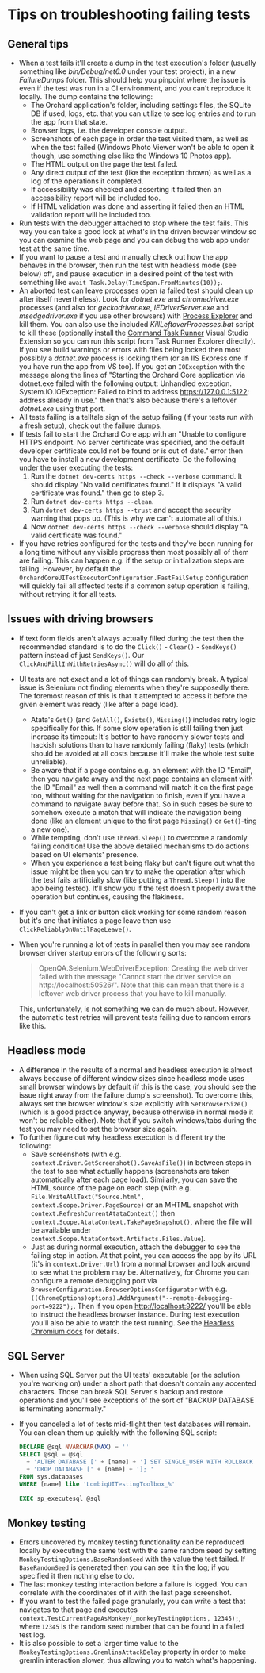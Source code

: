 # Tips on troubleshooting failing tests

## General tips

- When a test fails it'll create a dump in the test execution's folder (usually something like _bin/Debug/net6.0_ under your test project), in a new _FailureDumps_ folder. This should help you pinpoint where the issue is even if the test was run in a CI environment, and you can't reproduce it locally. The dump contains the following:
  - The Orchard application's folder, including settings files, the SQLite DB if used, logs, etc. that you can utilize to see log entries and to run the app from that state.
  - Browser logs, i.e. the developer console output.
  - Screenshots of each page in order the test visited them, as well as when the test failed (Windows Photo Viewer won't be able to open it though, use something else like the Windows 10 Photos app).
  - The HTML output on the page the test failed.
  - Any direct output of the test (like the exception thrown) as well as a log of the operations it completed.
  - If accessibility was checked and asserting it failed then an accessibility report will be included too.
  - If HTML validation was done and asserting it failed then an HTML validation report will be included too.
- Run tests with the debugger attached to stop where the test fails. This way you can take a good look at what's in the driven browser window so you can examine the web page and you can debug the web app under test at the same time.
- If you want to pause a test and manually check out how the app behaves in the browser, then run the test with headless mode (see below) off, and pause execution in a desired point of the test with something like `await Task.Delay(TimeSpan.FromMinutes(10));`.
- An aborted test can leave processes open (a failed test should clean up after itself nevertheless). Look for _dotnet.exe_ and _chromedriver.exe_ processes (and also for _geckodriver.exe_, _IEDriverServer.exe_ and _msedgedriver.exe_ if you use other browsers) with [Process Explorer](https://docs.microsoft.com/en-us/sysinternals/downloads/process-explorer) and kill them. You can also use the included _KillLeftoverProcesses.bat_ script to kill these (optionally install the [Command Task Runner](https://marketplace.visualstudio.com/items?itemName=MadsKristensen.CommandTaskRunner) Visual Studio Extension so you can run this script from Task Runner Explorer directly). If you see build warnings or errors with files being locked then most possibly a _dotnet.exe_ process is locking them (or an IIS Express one if you have run the app from VS too). If you get an `IOException` with the message along the lines of "Starting the Orchard Core application via dotnet.exe failed with the following output: Unhandled exception. System.IO.IOException: Failed to bind to address <https://127.0.0.1:5122>: address already in use." then that's also because there's a leftover _dotnet.exe_ using that port.
- All tests failing is a telltale sign of the setup failing (if your tests run with a fresh setup), check out the failure dumps.
- If tests fail to start the Orchard Core app with an "Unable to configure HTTPS endpoint. No server certificate was specified, and the default developer certificate could not be found or is out of date." error then you have to install a new development certificate. Do the following under the user executing the tests:
    1. Run the `dotnet dev-certs https --check --verbose` command. It should display "No valid certificates found." If it displays "A valid certificate was found." then go to step 3.
    2. Run `dotnet dev-certs https --clean`.
    3. Run `dotnet dev-certs https --trust` and accept the security warning that pops up. (This is why we can't automate all of this.)
    4. Now `dotnet dev-certs https --check --verbose` should display "A valid certificate was found."
- If you have retries configured for the tests and they've been running for a long time without any visible progress then most possibly all of them are failing. This can happen e.g. if the setup or initialization steps are failing. However, by default the `OrchardCoreUITestExecutorConfiguration.FastFailSetup` configuration will quickly fail all affected tests if a common setup operation is failing, without retrying it for all tests.

## Issues with driving browsers

- If text form fields aren't always actually filled during the test then the recommended standard is to do the `Click()` - `Clear()` - `SendKeys()` pattern instead of just `SendKeys()`. Our `ClickAndFillInWithRetriesAsync()` will do all of this.
- UI tests are not exact and a lot of things can randomly break. A typical issue is Selenium not finding elements when they're supposedly there. The foremost reason of this is that it attempted to access it before the given element was ready (like after a page load).
  - Atata's `Get()` (and `GetAll()`, `Exists()`, `Missing()`) includes retry logic specifically for this. If some slow operation is still failing then just increase its timeout: It's better to have randomly slower tests and hackish solutions than to have randomly failing (flaky) tests (which should be avoided at all costs because it'll make the whole test suite unreliable).
  - Be aware that if a page contains e.g. an element with the ID "Email", then you navigate away and the next page contains an element with the ID "Email" as well then a command will match it on the first page too, without waiting for the navigation to finish, even if you have a command to navigate away before that. So in such cases be sure to somehow execute a match that will indicate the navigation being done (like an element unique to the first page `Missing()` or `Get()`-ting a new one).
  - While tempting, don't use `Thread.Sleep()` to overcome a randomly failing condition! Use the above detailed mechanisms to do actions based on UI elements' presence.
  - When you experience a test being flaky but can't figure out what the issue might be then you can try to make the operation after which the test fails artificially slow (like putting a `Thread.Sleep()` into the app being tested). It'll show you if the test doesn't properly await the operation but continues, causing the flakiness.
- If you can't get a link or button click working for some random reason but it's one that initiates a page leave then use `ClickReliablyOnUntilPageLeave()`.
- When you're running a lot of tests in parallel then you may see random browser driver startup errors of the following sorts:
  > OpenQA.Selenium.WebDriverException: Creating the web driver failed with the message "Cannot start the driver service on http://localhost:50526/". Note that this can mean that there is a leftover web driver process that you have to kill manually. <!-- markdownlint-disable-line MD034 -->
  
    This, unfortunately, is not something we can do much about. However, the automatic test retries will prevent tests failing due to random errors like this.

## Headless mode

- A difference in the results of a normal and headless execution is almost always because of different window sizes since headless mode uses small browser windows by default (if this is the case, you should see the issue right away from the failure dump's screenshot). To overcome this, always set the browser window's size explicitly with `SetBrowserSize()` (which is a good practice anyway, because otherwise in normal mode it won't be reliable either). Note that if you switch windows/tabs during the test you may need to set the browser size again.
- To further figure out why headless execution is different try the following:
  - Save screenshots (with e.g. `context.Driver.GetScreenshot().SaveAsFile()`) in between steps in the test to see what actually happens (screenshots are taken automatically after each page load). Similarly, you can save the HTML source of the page on each step (with e.g. `File.WriteAllText("Source.html", context.Scope.Driver.PageSource)` or an MHTML snapshot with `context.RefreshCurrentAtataContext()` then `context.Scope.AtataContext.TakePageSnapshot()`, where the file will be available under `context.Scope.AtataContext.Artifacts.Files.Value`).
  - Just as during normal execution, attach the debugger to see the failing step in action. At that point, you can access the app by its URL (it's in `context.Driver.Url`) from a normal browser and look around to see what the problem may be. Alternatively, for Chrome you can configure a remote debugging port via `BrowserConfiguration.BrowserOptionsConfigurator` with e.g. `((ChromeOptions)options).AddArgument("--remote-debugging-port=9222");`. Then if you open <http://localhost:9222/> you'll be able to instruct the headless browser instance. During test execution you'll also be able to watch the test running. See the [Headless Chromium docs](https://chromium.googlesource.com/chromium/src/+/lkgr/headless/README.md) for details.

## SQL Server

- When using SQL Server put the UI tests' executable (or the solution you're working on) under a short path that doesn't contain any accented characters. Those can break SQL Server's backup and restore operations and you'll see exceptions of the sort of "BACKUP DATABASE is terminating abnormally."
- If you canceled a lot of tests mid-flight then test databases will remain. You can clean them up quickly with the following SQL script:

    ```sql
    DECLARE @sql NVARCHAR(MAX) = ''
    SELECT @sql = @sql 
      + 'ALTER DATABASE [' + [name] + '] SET SINGLE_USER WITH ROLLBACK IMMEDIATE; '
      + 'DROP DATABASE [' + [name] + ']; '
    FROM sys.databases 
    WHERE [name] like 'LombiqUITestingToolbox_%'

    EXEC sp_executesql @sql 
    ```

## Monkey testing

- Errors uncovered by monkey testing functionality can be reproduced locally by executing the same test with the same random seed by setting `MonkeyTestingOptions.BaseRandomSeed` with the value the test failed. If `BaseRandomSeed` is generated then you can see it in the log; if you specified it then nothing else to do.
- The last monkey testing interaction before a failure is logged. You can correlate with the coordinates of it with the last page screenshot.
- If you want to test the failed page granularly, you can write a test that navigates to that page and executes `context.TestCurrentPageAsMonkey(_monkeyTestingOptions, 12345);`, where `12345` is the random seed number that can be found in a failed test log.
- It is also possible to set a larger time value to the `MonkeyTestingOptions.GremlinsAttackDelay` property in order to make gremlin interaction slower, thus allowing you to watch what's happening.
